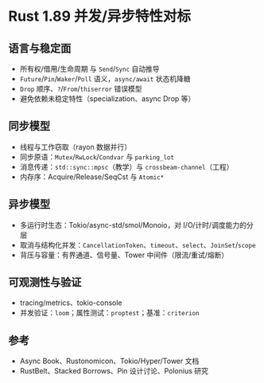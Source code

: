 # Rust 1.89 并发/异步特性对标

## 语言与稳定面

- 所有权/借用/生命周期 与 `Send`/`Sync` 自动推导
- `Future`/`Pin`/`Waker`/`Poll` 语义，`async/await` 状态机降糖
- `Drop` 顺序、`?`/`From`/`thiserror` 错误模型
- 避免依赖未稳定特性（specialization、async Drop 等）

## 同步模型

- 线程与工作窃取（rayon 数据并行）
- 同步原语：`Mutex`/`RwLock`/`Condvar` 与 `parking_lot`
- 消息传递：`std::sync::mpsc`（教学）与 `crossbeam-channel`（工程）
- 内存序：Acquire/Release/SeqCst 与 `Atomic*`

## 异步模型

- 多运行时生态：Tokio/async-std/smol/Monoio，对 I/O/计时/调度能力的分层
- 取消与结构化并发：`CancellationToken`、`timeout`、`select`、`JoinSet`/`scope`
- 背压与容量：有界通道、信号量、Tower 中间件（限流/重试/熔断）

## 可观测性与验证

- tracing/metrics、tokio-console
- 并发验证：`loom`；属性测试：`proptest`；基准：`criterion`

## 参考

- Async Book、Rustonomicon、Tokio/Hyper/Tower 文档
- RustBelt、Stacked Borrows、Pin 设计讨论、Polonius 研究
